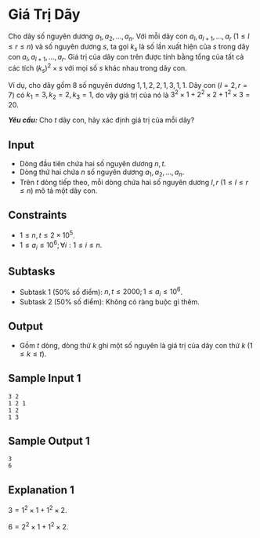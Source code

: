 # Giá Trị Dãy

Cho dãy số nguyên dương $a_1, a_2, \dots, a_n$. Với mỗi dãy con $a_l, a_{l + 1}, \dots, a_r \ (1 \le l \le r \le n)$ và số nguyên dương $s,$ ta gọi $k_s$ là số lần xuất hiện của $s$ trong dãy con $a_l, a_{l + 1}, \dots, a_r$. Giá trị của dãy con trên được tính bằng tổng của tất cả các tích $(k_s)^2 \times s$ với mọi số $s$ khác nhau trong dãy con.

Ví dụ, cho dãy gồm $8$ số nguyên dương $1, 1, 2, 2, 1, 3, 1, 1$. Dãy con $(l = 2, r = 7)$ có $k_1 = 3, k_2 = 2, k_3 = 1,$ do vậy giá trị của nó là $3^2 \times 1 + 2^2 \times 2 + 1^2 \times 3 = 20$.

***Yêu cầu:*** Cho $t$ dãy con, hãy xác định giá trị của mỗi dãy?

## Input

- Dòng đầu tiên chứa hai số nguyên dương $n, t$.
- Dòng thứ hai chứa $n$ số nguyên dương $a_1, a_2, \dots, a_n$.
- Trên $t$ dòng tiếp theo, mỗi dòng chứa hai số nguyên dương $l, r \ (1 \le l \le r \le n)$ mô tả một dãy con.

## Constraints

- $1 \le n, t \le 2 \times 10^5$.
- $1 \le a_i \le 10^6; \forall i: 1 \le i \le n$.

## Subtasks

- Subtask $1$ ($50\%$ số điểm): $n, t \le 2000; 1 \le a_i \le 10^6$.
- Subtask $2$ ($50\%$ số điểm): Không có ràng buộc gì thêm.

## Output

- Gồm $t$ dòng, dòng thứ $k$ ghi một số nguyên là giá trị của dãy con thứ $k \ (1 \le k \le t)$.

## Sample Input 1

```
3 2
1 2 1
1 2
1 3
```

## Sample Output 1

```
3
6
```

## Explanation 1

$3 = 1^2 \times 1 + 1^2 \times 2$.

$6 = 2^2 \times 1 + 1^2 \times 2$.



